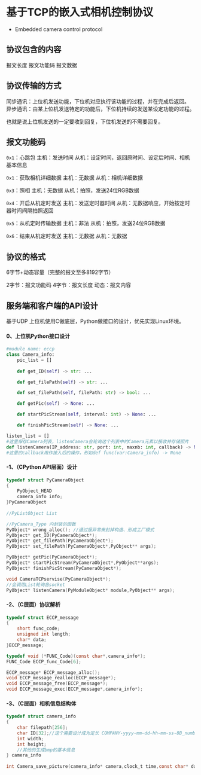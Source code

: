 # 基于TCP的嵌入式相机控制协议

- Embedded camera control protocol

## 协议包含的内容

报文长度
报文功能码
报文数据

## 协议传输的方式

同步通讯：上位机发送功能，下位机对应执行该功能的过程，并在完成后返回。
异步通讯：由某上位机发送特定的功能后，下位机持续的发送某设定功能的过程。

也就是说上位机发送的一定要收到回复，下位机发送的不需要回复。

## 报文功能码

`0x1`：心跳包
主机：发送时间
从机：设定时间，返回原时间、设定后时间、相机基本信息

`0x1`：获取相机详细数据
主机：无数据
从机：相机详细数据

`0x3`：照相
主机：无数据
从机：拍照，发送24位RGB数据

`0x4`：开启从机定时发送
主机：发送定时器时间
从机：无数据响应，开始按定时器时间间隔拍照返回

`0x5`：从机定时传输数据
主机：非法
从机：拍照，发送24位RGB数据

`0x6`：结束从机定时发送
主机：无数据
从机：无数据

## 协议的格式

6字节+动态容量（完整的报文至多8192字节）

2字节：报文功能码
4字节：报文长度
动态：报文内容

## 服务端和客户端的API设计

基于UDP
上位机使用C做底层，Python做接口的设计，优先实现Linux环境。

#### 0、上位机Python接口设计

```Python
#module name: eccp
class Camera_info:
    pic_list = []
    
    def get_ID(self) -> str: ...

    def get_filePath(self) -> str: ...

    def set_filePath(self, filePath: str) -> bool: ...

    def getPic(self) -> None: ...

    def startPicStream(self, interval: int) -> None: ...

    def finishPicStream(self) -> None: ...

listen_list = []
#这里保存Camera列表，listenCamera会轮询这个列表中的Camera元素以接收并存储照片
def listenCamera(IP_address: str, port: int, maxnb: int, callback) -> None: ...
#这里的callback用作接入后的操作，形如def func(var:Camera_info) -> None
```

#### -1、（CPython API层面）设计

```c
typedef struct PyCameraObject
{
    PyObject_HEAD
	camera_info info;
}PyCameraObject
    
//PyListObject List

//PyCamera_Type 内封装的函数
PyObject* wrong_alloc(); //通过报异常来封掉构造、形成工厂模式
PyObject* get_ID(PyCameraObject*);
PyObject* get_filePath(PyCameraObject*);
PyObject* set_filePath(PyCameraObject*,PyObject** args);

PyObject* getPic(PyCameraObject*);
PyObject* startPicStream(PyCameraObject*,PyObject**args);
PyObject* finishPicStream(PyCameraObject*);

void CameraTCPservise(PyCameraObject*);
//会调用List轮询各socket
PyObject* listenCamera(PyModuleObject* module,PyObject** args);
```

#### -2、（C层面）协议解析

```C
typedef struct ECCP_message
{
	short func_code;
	unsigned int length;
	char* data;
}ECCP_message;

typedef void (*FUNC_Code)(const char*,camera_info*);
FUNC_Code ECCP_func_Code[6];

ECCP_message* ECCP_message_alloc();
void ECCP_message_realloc(ECCP_message*);
void ECCP_message_free(ECCP_message*);
void ECCP_message_exec(ECCP_message*,camera_info*);
```

#### -3、（C层面）相机信息结构体

```C
typedef struct camera_info
{
	char filepath[256];
	char ID[32];//这个需要设计成为定长 COMPANY-yyyy-mm-dd-hh-mm-ss-8B_number-防伪标识位（模运算）
	int width;
	int height;
    //其他的生成bmp的基本信息
} camera_info
    
int Camera_save_picture(camera_info* camera,clock_t time,const char* data);
```
